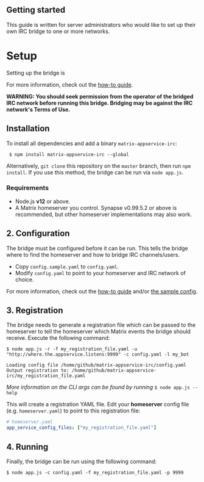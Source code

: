 Getting started
---------------

This guide is written for server administrators who would like to set up their own IRC bridge to one or more networks.

# Setup

Setting up the bridge is 

For more information, check out the [how-to guide](HOWTO.md).

**WARNING: You should seek permission from the operator of the bridged IRC network before running this bridge. Bridging may be against the IRC network's Terms of Use.**

## Installation

To install all dependencies and add a binary `matrix-appservice-irc`:
```
 $ npm install matrix-appservice-irc --global
```

Alternatively, `git clone` this repository on the `master` branch, then run `npm install`. If
you use this method, the bridge can be run via `node app.js`.


### Requirements
 - Node.js **v12** or above.
 - A Matrix homeserver you control. Synapse v0.99.5.2 or above is recommended, but other homeserver implementations may also work.  


## 2. Configuration
The bridge must be configured before it can be run. This tells the bridge where to find the homeserver
and how to bridge IRC channels/users.

 - Copy `config.sample.yaml` to `config.yaml`.
 - Modify `config.yaml` to point to your homeserver and IRC network of choice.

For more information, check out the [how-to guide](HOWTO.md) and/or [the sample config](config.sample.yaml).

## 3. Registration
The bridge needs to generate a registration file which can be passed to the homeserver to tell the
homeserver which Matrix events the bridge should receive. Execute the following command:

```
$ node app.js -r -f my_registration_file.yaml -u "http://where.the.appservice.listens:9999" -c config.yaml -l my_bot

Loading config file /home/github/matrix-appservice-irc/config.yaml
Output registration to: /home/github/matrix-appservice-irc/my_registration_file.yaml
```

*More information on the CLI args can be found by running* `$ node app.js --help`

This will create a registration YAML file. Edit your **homeserver** config file (e.g. `homeserver.yaml`) to
point to this registration file:

```yaml
# homeserver.yaml
app_service_config_files: ["my_registration_file.yaml"]
```

## 4. Running
Finally, the bridge can be run using the following command:

```
$ node app.js -c config.yaml -f my_registration_file.yaml -p 9999 
```
